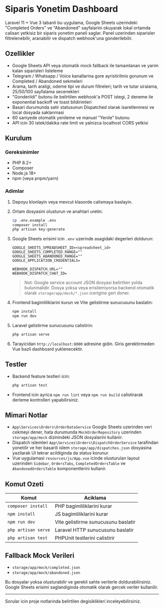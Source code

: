 # Siparis Yonetim Dashboard

Laravel 11 + Vue 3 tabanli bu uygulama, Google Sheets uzerindeki "Completed Orders" ve "Abandoned" sayfalarini okuyarak lokal ortamda calisan yetkisiz bir siparis yonetim paneli saglar. Panel uzerinden siparisler filtrelenebilir, aranabilir ve dispatch webhook'una gonderilebilir.

## Ozellikler

- Google Sheets API veya otomatik mock fallback ile tamamlanan ve yarim kalan siparisleri listeleme
- Telegram / Whatsapp / Voice kanallarina gore ayristirilmis gorunum ve Completed / Abandoned sekmeleri
- Arama, tarih araligi, odeme tipi ve durum filtreleri; tarih ve tutar siralama, 25/50/100 sayfalama secenekleri
- "Gonderildi" butonu ile belirtilen webhook'a POST istegi, 2 deneme ile exponential backoff ve toast bildirimleri
- Basari durumunda satir statusunun Dispatched olarak isaretlenmesi ve local dosyada saklanmasi
- 60 saniyede otomatik yenileme ve manuel "Yenile" butonu
- API icin 30 istek/dakika rate limit ve yalnizca localhost CORS yetkisi

## Kurulum

### Gereksinimler

- PHP 8.2+
- Composer
- Node.js 18+
- npm (veya pnpm/yarn)

### Adimlar

1. Depoyu klonlayin veya mevcut klasorde calismaya baslayin.
2. Ortam dosyasini olusturun ve anahtari uretin:

   ```bash
   cp .env.example .env
   composer install
   php artisan key:generate
   ```

3. Google Sheets erisimi icin `.env` uzerinde asagidaki degerleri doldurun:

   ```env
   GOOGLE_SHEETS_SPREADSHEET_ID=<spreadsheet_id>
   GOOGLE_SHEETS_COMPLETED_RANGE=""
   GOOGLE_SHEETS_ABANDONED_RANGE=""
   GOOGLE_APPLICATION_CREDENTIALS=

   WEBHOOK_DISPATCH_URL=""
   WEBHOOK_DISPATCH_CHAT_ID=
   ```

   > Not: Google service account JSON dosyasi belirtilen yolda bulunmalidir. Dosya yoksa veya erisilemiyorsa backend otomatik olarak `storage/app/mock/*.json` icerigine geri doner.

4. Frontend bagimliliklarini kurun ve Vite gelistirme sunucusunu baslatin:

   ```bash
   npm install
   npm run dev
   ```

5. Laravel gelistirme sunucusunu calistirin:

   ```bash
   php artisan serve
   ```

6. Tarayicidan `http://localhost:8000` adresine gidin. Giris gerektirmeden Vue bazli dashboard yuklenecektir.

## Testler

- Backend feature testleri icin:

  ```bash
  php artisan test
  ```

- Frontend icin ayrica `npm run lint` veya `npm run build` calistirarak derleme kontrolleri yapabilirsiniz.

## Mimari Notlar

- `App\Services\Orders\OrderDataService` Google Sheets uzerinden veri cekmeyi dener, hata durumunda `MockOrderRepository` uzerinden `storage/app/mock` dizinindeki JSON dosyalarini kullanir.
- Dispatch islemleri `App\Services\Orders\DispatchOrderService` tarafindan yonetilir ve her basarili islem `storage/app/dispatches.json` dosyasina yazilarak UI tekrar acildiginda da status korunur.
- Vue uygulamasi `resources/js/App.vue` icinde olusturulan layout uzerinden `Sidebar`, `OrdersTabs`, `CompletedOrdersTable` ve `AbandonedOrdersTable` komponentlerini kullanir.

## Komut Ozeti

| Komut | Aciklama |
| --- | --- |
| `composer install` | PHP bagimliliklarini kurar |
| `npm install` | JS bagimliliklarini kurar |
| `npm run dev` | Vite gelistirme sunucusunu baslatir |
| `php artisan serve` | Laravel HTTP sunucusunu baslatir |
| `php artisan test` | PHPUnit testlerini calistirir |

## Fallback Mock Verileri

- `storage/app/mock/completed.json`
- `storage/app/mock/abandoned.json`

Bu dosyalar yoksa olusturabilir ve gerekli sahte verilerle doldurabilirsiniz. Google Sheets erisimi saglandiginda otomatik olarak gercek veriler kullanilir.

---

Sorular icin proje notlarinda belirtilen degisiklikleri inceleyebilirsiniz.
